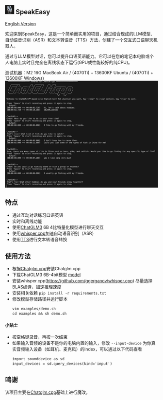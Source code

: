 ## <img src="docs/icon.png" width="30" height="30"> SpeakEasy 
[English Version](README_en.md)

欢迎来到SpeakEasy，这是一个简单而实用的项目，通过结合现成的LLM模型、自动语音识别（ASR）和文本转语音（TTS）方法，创建了一个交互式口语聊天机器人。

通过与LLM模型对话，您可以提升口语英语能力。它可以在您的笔记本电脑或个人电脑上实时且完全在离线状态下运行(GPU或性能较好的纯CPU)。

测试机器：M2 16G MacBook Air / (4070Ti) + 13600KF Ubuntu / (4070Ti) + 13600KF Windows)
![demo](docs/speakeasy-screenshot.png)


## 特点
- 通过互动对话练习口语英语
- 实时和离线功能
- 使用[ChatGLM3](https://github.com/THUDM/ChatGLM3) 6B 4比特量化模型进行聊天交互
- 使用[whisper.cpp](https://github.com/ggerganov/whisper.cpp)加速自动语音识别（ASR）
- 使用[TTS](https://github.com/coqui-ai/TTS)进行文本转语音转换

## 使用方法
- 根据[Chatglm.cpp](chatglm.cpp.md)安装Chatglm.cpp
- 下载ChatGLM3 6B-4bit模型 [model](https://huggingface.co/Xorbits/chatglm3-6B-GGML)
- 安装whisper.cpp(https://github.com/ggerganov/whisper.cpp) 尽量选择BLAS编译，加速推理速度
- 安装相关依赖
`pip install -r requirements.txt`
- 修改模型存储路径并运行脚本
    ```
    vim examples/demo.sh 
    cd examples && sh demo.sh
    ```

#### 小贴士
- 按空格键录音，再按一次结束
- 如果输入音频的设备不是你的电脑内置的输入，修改 `--input-device` 为你真实音频输入设备（如耳机、麦克风）的index，可以通过以下代码查看
  ```
  import sounddevice as sd
  input_devices = sd.query_devices(kind='input')
  ```

## 鸣谢
该项目主要在[Chatglm.cpp](https://github.com/li-plus/chatglm.cpp)基础上进行魔改。


